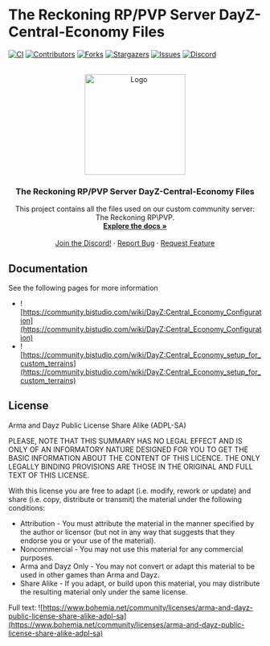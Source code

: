 # The Reckoning RP/PVP Server DayZ-Central-Economy Files

<!-- PROJECT SHIELDS -->
<!--
*** I'm using markdown "reference style" links for readability.
*** Reference links are enclosed in brackets [ ] instead of parentheses ( ).
*** See the bottom of this document for the declaration of the reference variables
*** for contributors-url, forks-url, etc. This is an optional, concise syntax you may use.
*** https://www.markdownguide.org/basic-syntax/#reference-style-links
-->
[![CI](https://github.com/slakkur/Reckoning/actions/workflows/blank.yml/badge.svg)](https://github.com/slakkur/Reckoning/actions/workflows/blank.yml)
[![Contributors][contributors-shield]][contributors-url]
[![Forks][forks-shield]][forks-url]
[![Stargazers][stars-shield]][stars-url]
[![Issues][issues-shield]][issues-url]
[![Discord][discord-shield]][discord-inv-url]


<!-- PROJECT LOGO -->
<br />
<div align="center">
  <a href="https://github.com/slakkur/Reckoning">
    <img src="https://media.discordapp.net/attachments/893365611793641542/912964860512456744/Untitled-4.png" alt="Logo" width="200" height="200">
  </a>

<h3 align="center">The Reckoning RP/PVP Server DayZ-Central-Economy Files</h3>

  <p align="center">
    This project contains all the files used on our custom community server: The Reckoning RP\PVP.
    <br />
    <a href="https://github.com/slakkur/Reckoning"><strong>Explore the docs »</strong></a>
    <br />
    <br />
    <a href="https://discord.gg/cC4YTSSgjC">Join the Discord!</a>
    ·
    <a href="https://github.com/slakkur/Reckoning/issues">Report Bug</a>
    ·
    <a href="https://github.com/slakkur/Reckoning/issues">Request Feature</a>
  </p>
</div>


## Documentation
See the following pages for more information
- ![https://community.bistudio.com/wiki/DayZ:Central_Economy_Configuration](https://community.bistudio.com/wiki/DayZ:Central_Economy_Configuration)
- ![https://community.bistudio.com/wiki/DayZ:Central_Economy_setup_for_custom_terrains](https://community.bistudio.com/wiki/DayZ:Central_Economy_setup_for_custom_terrains)
  
## License
Arma and Dayz Public License Share Alike (ADPL-SA)

PLEASE, NOTE THAT THIS SUMMARY HAS NO LEGAL EFFECT AND IS ONLY OF AN INFORMATORY NATURE DESIGNED FOR YOU TO GET THE BASIC INFORMATION ABOUT THE CONTENT OF THIS LICENCE. THE ONLY LEGALLY BINDING PROVISIONS ARE THOSE IN THE ORIGINAL AND FULL TEXT OF THIS LICENSE.

With this license you are free to adapt (i.e. modify, rework or update) and share (i.e. copy, distribute or transmit) the material under the following conditions:

- Attribution - You must attribute the material in the manner specified by the author or licensor (but not in any way that suggests that they endorse you or your use of the material).
- Noncommercial - You may not use this material for any commercial purposes.
- Arma and Dayz Only - You may not convert or adapt this material to be used in other games than Arma and Dayz.
- Share Alike - If you adapt, or build upon this material, you may distribute the resulting material only under the same license.

Full text: ![https://www.bohemia.net/community/licenses/arma-and-dayz-public-license-share-alike-adpl-sa](https://www.bohemia.net/community/licenses/arma-and-dayz-public-license-share-alike-adpl-sa)


<!-- MARKDOWN LINKS & IMAGES -->
<!-- https://www.markdownguide.org/basic-syntax/#reference-style-links -->
[contributors-shield]: https://img.shields.io/github/contributors/slakkur/Reckoning.svg
[contributors-url]: https://github.com/slakkur/Reckoning/graphs/contributors
[forks-shield]: https://img.shields.io/github/forks/slakkur/Reckoning.svg
[forks-url]: https://github.com/slakkur/Reckoning/network/members
[stars-shield]: https://img.shields.io/github/stars/slakkur/Reckoning.svg
[stars-url]: https://github.com/slakkur/Reckoning/stargazers
[issues-shield]: https://img.shields.io/github/issues/slakkur/Reckoning.svg
[issues-url]: https://github.com/slakkur/Reckoning/issues
[license-shield]: https://img.shields.io/github/license/slakkur/Reckoning.svg
[license-url]: https://www.bohemia.net/community/licenses/arma-and-dayz-public-license-share-alike-adpl-sa
[product-screenshot]: images/screenshot.png
[discord-shield]: https://img.shields.io/discord/893360672069550140
[discord-inv-url]: https://discord.gg/cC4YTSSgjC
